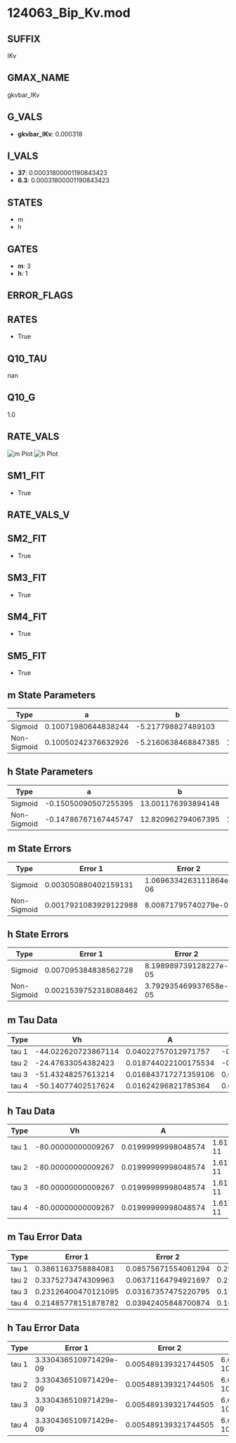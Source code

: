 # 124063_Bip_Kv.mod

## SUFFIX

IKv

## GMAX_NAME

gkvbar_IKv

## G_VALS

- **gkvbar_IKv**: 0.000318

## I_VALS

- **37**: 0.00031800001190843423
- **6.3**: 0.00031800001190843423

## STATES

- m
- h

## GATES

- **m**: 3
- **h**: 1

## ERROR_FLAGS


## RATES

- True

## Q10_TAU

nan

## Q10_G

1.0

## RATE_VALS

![m Plot](/Users/pbozelos/Dropbox/icg-Chai-Panos/supermodels/output_markdown_files/K/124063_Bip_Kv.mod/images/m.png)
![h Plot](/Users/pbozelos/Dropbox/icg-Chai-Panos/supermodels/output_markdown_files/K/124063_Bip_Kv.mod/images/h.png)

## SM1_FIT

- True

## RATE_VALS_V

## SM2_FIT

- True

## SM3_FIT

- True

## SM4_FIT

- True

## SM5_FIT

- True

## m State Parameters

| Type | a | b | c | d |
| --- | --- | --- | --- | --- |
| Sigmoid | 0.10071980644838244 | -5.217798827489103 |
| Non-Sigmoid | 0.10050242376632926 | -5.2160638468847385 | 1.0016617594597836 | -0.0025161844411580887 |

## h State Parameters

| Type | a | b | c | d |
| --- | --- | --- | --- | --- |
| Sigmoid | -0.15050090507255395 | 13.001176393894148 |
| Non-Sigmoid | -0.14786767167445747 | 12.820962794067395 | 1.0165260010861437 | 0.00013319818310648804 |

## m State Errors

| Type | Error 1 | Error 2 | Error 3 |
| --- | --- | --- | --- |
| Sigmoid | 0.003050880402159131 | 1.0696334263111864e-06 | 0.0013791247379702858 |
| Non-Sigmoid | 0.0017921083929122988 | 8.00871795740279e-07 | 0.0008101074745638654 |

## h State Errors

| Type | Error 1 | Error 2 | Error 3 |
| --- | --- | --- | --- |
| Sigmoid | 0.007095384838562728 | 8.198989739128227e-05 | 0.0067403103442393916 |
| Non-Sigmoid | 0.0021539752318088462 | 3.792935469937658e-05 | 0.0020461838034901473 |

## m Tau Data

| Type | Vh | A | b1 | b2 | c1 | c2 | d1 | d2 | e1 | e2 |
| --- | --- | --- | --- | --- | --- | --- | --- | --- | --- | --- |
| tau 1 | -44.022620723867114 | 0.04022757012971757 | -0.05993263959880967 | -0.12878796105439605 |
| tau 2 | -24.47633054382423 | 0.018744022100175534 | -0.04148948197377388 | 0.03426546988006071 | 0.04126257521359986 | 0.0021407238146893366 |
| tau 3 | -51.43248257613214 | 0.016843717271359106 | 0.07596165562194702 | -0.006141921178548951 | 0.00010521452073703066 | -0.07627481491667341 | -0.20964202788172215 | 0.005100564113289235 |
| tau 4 | -50.14077402517624 | 0.01624296821785364 | 0.0745576084697665 | -0.004770187388726868 | 1.506674374279619e-06 | 1.915163793218808e-06 | -2.979272057059731 | -1.7841657380458111 | 0.025230656563839774 | 0.0005247799984259509 |

## h Tau Data

| Type | Vh | A | b1 | b2 | c1 | c2 | d1 | d2 | e1 | e2 |
| --- | --- | --- | --- | --- | --- | --- | --- | --- | --- | --- |
| tau 1 | -80.00000000009267 | 0.01999999998048574 | 1.6170730901208717e-11 | -19.45790869982323 |
| tau 2 | -80.00000000009267 | 0.01999999998048574 | 1.6170730901208717e-11 | 0.0 | -19.45790869982323 | 0.0 |
| tau 3 | -80.00000000009267 | 0.01999999998048574 | 1.6170730901208717e-11 | 0.0 | 0.0 | -19.45790869982323 | 0.0 | 0.0 |
| tau 4 | -80.00000000009267 | 0.01999999998048574 | 1.6170730901208717e-11 | 0.0 | 0.0 | 0.0 | -19.45790869982323 | 0.0 | 0.0 | 0.0 |

## m Tau Error Data

| Type | Error 1 | Error 2 | Error 3 |
| --- | --- | --- | --- |
| tau 1 | 0.3861163758884081 | 0.08575671554061294 | 0.2954872094202936 |
| tau 2 | 0.3375273474309963 | 0.06371164794921697 | 0.2583029890041327 |
| tau 3 | 0.23126400470121095 | 0.03167357475220795 | 0.17698175901317434 |
| tau 4 | 0.21485778151878782 | 0.03942405848700874 | 0.16442640159238 |

## h Tau Error Data

| Type | Error 1 | Error 2 | Error 3 |
| --- | --- | --- | --- |
| tau 1 | 3.330436510971429e-09 | 0.005489139321744505 | 6.673983067585497e-10 |
| tau 2 | 3.330436510971429e-09 | 0.005489139321744505 | 6.673983067585497e-10 |
| tau 3 | 3.330436510971429e-09 | 0.005489139321744505 | 6.673983067585497e-10 |
| tau 4 | 3.330436510971429e-09 | 0.005489139321744505 | 6.673983067585497e-10 |

